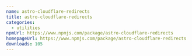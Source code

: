 ```yaml
---
name: astro-cloudflare-redirects
title: astro-cloudflare-redirects
categories:
  - utilities
npmUrl: https://www.npmjs.com/package/astro-cloudflare-redirects
homepageUrl: https://www.npmjs.com/package/astro-cloudflare-redirects
downloads: 105
---
```


